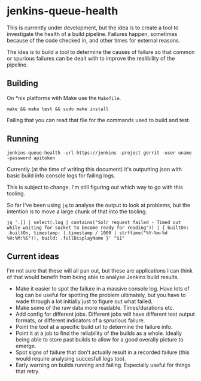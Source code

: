 # jenkins-queue-health

This is currently under development, but the idea is to create a tool to
investigate the health of a build pipeline.  Failures happen, sometimes
because of the code checked in, and other times for external reasons.

The idea is to build a tool to determine the causes of failure so that
common or spurious failures can be dealt with to improve the realibility
of the pipeline.

## Building

On \*nix platforms with Make use the `Makefile`.

```
make && make test && sudo make install
```

Failing that you can read that file for the commands used to build and test.

## Running

```
jenkins-queue-health -url https://jenkins -project gerrit -user uname -password apitoken
```

Currently (at the time of writing this document) it's outputting json with
basic build info console logs for failing logs.

This is subject to change.  I'm still figuring out which way to go with this
tooling.

So far I've been using `jq` to analyse the output to look at problems, but the
intention is to move a large chunk of that into the tooling.

```
jq '.[] | select(.log | contains("Solr request failed - Timed out while waiting for socket to become ready for reading")) | { builtOn: .builtOn, timestamp: (.timestamp / 1000 | strftime("%Y-%m-%d %H:%M:%S")), build: .fullDisplayName }' "$1"
```

## Current ideas

I'm not sure that these will all pan out, but these are applications I can
think of that would benefit from being able to analyse Jenkins build results.

* Make it easier to spot the failure in a massive console log.  Have lots of
  log can be useful for spotting the problem ultimately, but you have to wade
  through a lot initially just to figure out what failed.
* Make some of the raw data more readable.  Times/durations etc.
* Add config for different jobs.  Different jobs will have different test
  output formats, or different indicators of a sprurious failure.
* Point the tool at a specific build url to determine the failure info.
* Point it at a job to find the reliability of the builds as a whole.  Ideally
  being able to store past builds to allow for a good overally picture to
  emerge.
* Spot signs of failure that don't actually result in a recorded failure (this
  would require analysing succesfull logs too).
* Early warning on builds running and failing.  Especially useful for things
  that retry.
